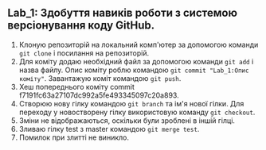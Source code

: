 Lab_1: Здобуття навиків роботи з системою версіонування коду GitHub.
-

1. Клоную репозиторій на локальний комп'ютер за допомогою команди `git clone` і посилання на репозиторій.
2. Для коміту додаю необхідний файл за допомогою команди `git add` i назва файлу. Опис коміту роблю командою `git commit "Lab_1:Опис коміту"`. Завантажую коміт командою `git push`.
3. Хеш попереднього коміту commit f7191fc63a27107dc992a5fe493345097c20a893.
4. Створюю нову гілку командою `git branch` та ім'я нової гілки. Для переходу у новостворену гілку використовую команду `git checkout`.
5. Зміни не відображаються, оскільки були зроблені в іншій гілці.
6. Зливаю гілку test з master командою `git merge test`. 
7. Помилок при злитті не виникло.
